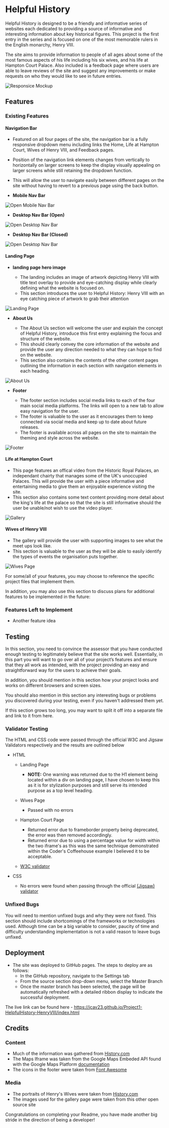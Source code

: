 # Helpful History

Helpful History is designed to be a friendly and informative series of websites each dedicated to providing a source of informative and interesting information about key historical figures. This project is the first entry in the series and is focused on one of the most memorable rulers in the English monarchy, Henry VIII. 

The site aims to provide information to people of all ages about some of the most famous aspects of his life including his six wives, and his life at Hampton Court Palace. Also included is a feedback page where users are able to leave reviews of the site and suggest any improvements or make requests on who they would like to see in future entries.

![Responsice Mockup](./assets/readme-images/responsive-mockup.png)

## Features 

### Existing Features

#### Navigation Bar

  - Featured on all four pages of the site, the navigation bar is a fully responsive dropdown menu including links the Home, Life at Hampton Court, Wives of Henry VIII, and Feedback pages.
  - Position of the navigation link elements changes from vertically to horizontally on larger screens to keep the display visually appealing on larger screens while still retaining the dropdown function.
  - This will allow the user to navigate easily between different pages on the site without having to revert to a previous page using the back button.
  
- __Mobile Nav Bar__
  
![Open Mobile Nav Bar](./assets/readme-images/mobile-nav.png)

- __Desktop Nav Bar (Open)__

![Open Desktop Nav Bar](./assets/readme-images/desktop-nav-open.png)

- __Desktop Nav Bar (Closed)__

![Open Desktop Nav Bar](./assets/assets/readme-images/desktop-nav-closed.png)

#### Landing Page

- __landing page hero image__

  - The landing includes an image of artwork depicting Henry VIII with title text overlay to provide and eye-catching display while clearly defining what the website is focused on. 
  - This section introduces the user to Helpful History: Henry VIII with an eye catching piece of artwork to grab their attention

![Landing Page](./assets/readme-images/landing-hero.png)

- __About Us__

  - The About Us section will welcome the user and explain the concept of Helpful History, introduce this first entry explaining the focus and structure of the website.
  - This should clearly convey the core information of the website and provide the user any direction needed to what they can hope to find on the website.
  - This section also contains the contents of the other content pages outlining the information in each section with navigation elements in each heading. 

![About Us](./assets/readme-images/about-us.png)

- __Footer__ 

  - The footer section includes social media links to each of the four main social media platforms. The links will open to a new tab to allow easy navigation for the user. 
  - The footer is valuable to the user as it encourages them to keep connected via social media and keep up to date about future releases.
  - The footer is available across all pages on the site to maintain the theming and style across the website. 

![Footer](./assets/readme-images/footer.png)

#### Life at Hampton Court

  - This page features an offical video from the Historic Royal Palaces, an independant chairty that manages some of the UK's unoccupied Palaces. This will provide the user with a piece informative and entertaining media to give them an enjoyable experience visiting the site. 
  - This section also contains some text content providing more detail about the king's life at the palace so that the site is still informative should the user be unable/not wish to use the video player.

![Gallery]()

#### Wives of Henry VIII

  - The gallery will provide the user with supporting images to see what the meet ups look like. 
  - This section is valuable to the user as they will be able to easily identify the types of events the organisation puts together. 

![Wives Page](./assets/readme-images/wives.png)

For some/all of your features, you may choose to reference the specific project files that implement them.

In addition, you may also use this section to discuss plans for additional features to be implemented in the future:

### Features Left to Implement

- Another feature idea

## Testing 

In this section, you need to convince the assessor that you have conducted enough testing to legitimately believe that the site works well. Essentially, in this part you will want to go over all of your project’s features and ensure that they all work as intended, with the project providing an easy and straightforward way for the users to achieve their goals.

In addition, you should mention in this section how your project looks and works on different browsers and screen sizes.

You should also mention in this section any interesting bugs or problems you discovered during your testing, even if you haven't addressed them yet.

If this section grows too long, you may want to split it off into a separate file and link to it from here.


### Validator Testing 

The HTML and CSS code were passed through the official W3C and Jigsaw Validators respectively and the results are outlined below

- HTML
  - Landing Page
    - __NOTE:__ One warning was returned due to the H1 element being located within a div on landing page, I have chosen to keep this as it is for stylization purposes and still serve its intended purpose as a top level heading.
  - Wives Page
    - Passed with no errors
  - Hampton Court Page
    - Returned error due to frameborder property being deprecated, the error was then removed accordingly.
    - Returned error due to using a percentage value for width within the two iframe's as this was the same technique demonstrated within the Coder's Coffeehouse example I believed it to be acceptable.

  - [W3C validator](https://validator.w3.org/nu/?doc=https%3A%2F%2Fcode-institute-org.github.io%2Flove-running-2.0%2Findex.html)
  


- CSS
  - No errors were found when passing through the official [(Jigsaw) validator](https://jigsaw.w3.org/css-validator/validator?uri=https%3A%2F%2Fvalidator.w3.org%2Fnu%2F%3Fdoc%3Dhttps%253A%252F%252Fcode-institute-org.github.io%252Flove-running-2.0%252Findex.html&profile=css3svg&usermedium=all&warning=1&vextwarning=&lang=en#css)

### Unfixed Bugs

You will need to mention unfixed bugs and why they were not fixed. This section should include shortcomings of the frameworks or technologies used. Although time can be a big variable to consider, paucity of time and difficulty understanding implementation is not a valid reason to leave bugs unfixed. 

## Deployment
- The site was deployed to GitHub pages. The steps to deploy are as follows: 
  - In the GitHub repository, navigate to the Settings tab 
  - From the source section drop-down menu, select the Master Branch
  - Once the master branch has been selected, the page will be automatically refreshed with a detailed ribbon display to indicate the successful deployment. 

The live link can be found here - https://jcav23.github.io/Project1-HelpfulHistory-HenryVIII/index.html 


## Credits 

### Content 

- Much of the information was gathered from [History.com](https://www.history.com/news/henry-viii-wives)
- The Maps Iframe was taken from the Google Maps Embeded API found with the Google Maps Platform [documentation](https://developers.google.com/maps)
- The icons in the footer were taken from [Font Awesome](https://fontawesome.com/)

### Media

- The portraits of Henry's Wives were taken from [History.com](https://www.history.com/news/henry-viii-wives)
- The images used for the gallery page were taken from this other open source site


Congratulations on completing your Readme, you have made another big stride in the direction of being a developer! 
